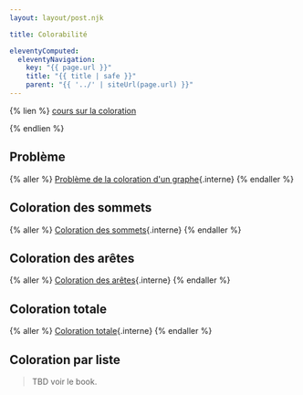 ```yaml
---
layout: layout/post.njk

title: Colorabilité

eleventyComputed:
  eleventyNavigation:
    key: "{{ page.url }}"
    title: "{{ title | safe }}"
    parent: "{{ '../' | siteUrl(page.url) }}"
---
```


{% lien %}
[cours sur la coloration](https://www-sop.inria.fr/members/Frederic.Havet/Cours/coloration.pdf)

{% endlien %}

## Problème

{% aller %}
[Problème de la coloration d'un graphe](./problème/){.interne}
{% endaller %}

## Coloration des sommets

{% aller %}
[Coloration des sommets](coloration-sommets){.interne}
{% endaller %}

## Coloration des arêtes

{% aller %}
[Coloration des arêtes](coloration-arêtes){.interne}
{% endaller %}

## Coloration totale

{% aller %}
[Coloration totale](coloration-totale){.interne}
{% endaller %}

## Coloration par liste

> TBD voir le book.
